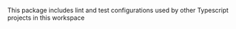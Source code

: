 This package includes lint and test configurations used by other Typescript projects in this workspace
